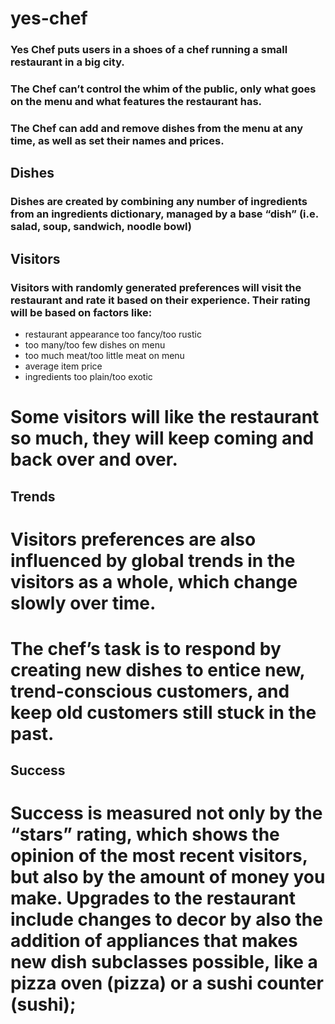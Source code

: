 # yes-chef

### Yes Chef puts users in a shoes of a chef running a small restaurant in a big city.

### The Chef can’t control the whim of the public, only what goes on the menu and what features the restaurant has.

### The Chef can add and remove dishes from the menu at any time, as well as set their names and prices.

## Dishes

### Dishes are created by combining any number of ingredients from an ingredients dictionary, managed by a base “dish” (i.e. salad, soup, sandwich, noodle bowl)

## Visitors

### Visitors with randomly generated preferences will visit the restaurant and rate it based on their experience. Their rating will be based on factors like:
- restaurant appearance too fancy/too rustic
- too many/too few dishes on menu
- too much meat/too little meat on menu
- average item price
- ingredients too plain/too exotic

# Some visitors will like the restaurant so much, they will keep coming and back over and over.

## Trends

# Visitors preferences are also influenced by global trends in the visitors as a whole, which change slowly over time.
# The chef’s task is to respond by creating new dishes to entice new, trend-conscious customers, and keep old customers still stuck in the past.

## Success

# Success is measured not only by the “stars” rating, which shows the opinion of the most recent visitors, but also by the amount of money you make. Upgrades to the restaurant include changes to decor by also the addition of appliances that makes new dish subclasses possible, like a pizza oven (pizza) or a sushi counter (sushi);

